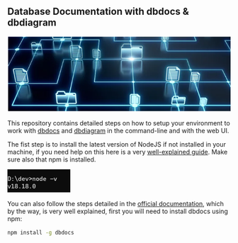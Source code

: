 ## Database Documentation with dbdocs & dbdiagram

  ![cover_image](img/cover.png)

This repository contains detailed steps on how to setup your environment to work with [dbdocs](https://dbdocs.io/) and [dbdiagram](https://dbdiagram.io/home?utm_source=dbdocs) in the command-line and with the web UI.

The fist step is to install the latest version of NodeJS if not installed in your machine, if you need help on this here is a very [well-explained guide](https://phoenixnap.com/kb/install-node-js-npm-on-windows). Make sure also that npm is installed.

  ![node_js](img/node_v.png)

You can also follow the steps detailed in the [official documentation](https://dbdocs.io/docs), which by the way, is very well explained, first you will need to install dbdocs using npm:

```cmd
npm install -g dbdocs
```


